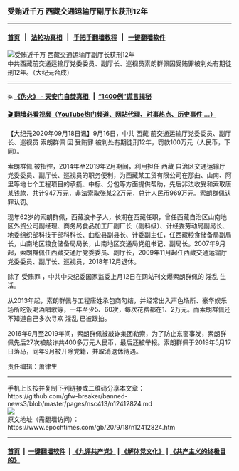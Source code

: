 ### 受贿近千万 西藏交通运输厅副厅长获刑12年
------------------------

#### [首页](https://github.com/gfw-breaker/banned-news3/blob/master/README.md) &nbsp;&nbsp;|&nbsp;&nbsp; [法轮功真相](https://github.com/begood0513/basic/blob/master/README.md)  &nbsp;&nbsp;|&nbsp;&nbsp; [手把手翻墙教程](https://github.com/gfw-breaker/guides/wiki)  &nbsp;&nbsp;|&nbsp;&nbsp; [一键翻墙软件](https://github.com/gfw-breaker/nogfw/blob/master/README.md)  



<div><img alt="受贿近千万 西藏交通运输厅副厅长获刑12年" class="attachment-djy_600_400 size-djy_600_400 wp-post-image" src="https://i.epochtimes.com/assets/uploads/2020/09/3315-11-600x400.jpg"/>
<div class="caption">
 中共西藏前交通运输厅党委委员、副厅长、巡视员索朗群佩因受贿罪被判处有期徒刑12年。（大纪元合成）
</div></div><hr/>

#### 💥 [《伪火》 - 天安门自焚真相 ](http://158.247.195.190:10000/videos/blog/weihuo.html)&nbsp; |&nbsp; [“1400例”谎言揭秘  ](http://158.247.195.190:10000/videos/blog/jiexi1400.html)

#### [ 🎬  翻墙必看视频（YouTube热门频道、网站代理、时事热点、历史事件 ...）](https://github.com/gfw-breaker/links/blob/master/banned.md)

<div><p>
 【大纪元2020年09月18日讯】9月16日，中共
 <ok href="https://www.epochtimes.com/gb/tag/%E8%A5%BF%E8%97%8F.html">
  西藏
 </ok>
 前交通运输厅党委委员、副厅长、巡视员
 <ok href="https://www.epochtimes.com/gb/tag/%E7%B4%A2%E6%9C%97%E7%BE%A4%E4%BD%A9.html">
  索朗群佩
 </ok>
 因
 <ok href="https://www.epochtimes.com/gb/tag/%E5%8F%97%E8%B4%BF%E7%BD%AA.html">
  受贿罪
 </ok>
 被判处有期徒刑12年，罚款100万元（人民币，下同）。
</p>
<p>
 <ok href="https://www.epochtimes.com/gb/tag/%E7%B4%A2%E6%9C%97%E7%BE%A4%E4%BD%A9.html">
  索朗群佩
 </ok>
 被指控，2014年至2019年2月期间，利用担任
 <ok href="https://www.epochtimes.com/gb/tag/%E8%A5%BF%E8%97%8F.html">
  西藏
 </ok>
 自治区交通运输厅党委委员、副厅长、巡视员的职务便利，为西藏某工贸有限公司在那曲、山南、阿里等地七个工程项目的承揽、中标、分包等方面提供帮助，先后非法收受和索取唐某钱款，共计947万元，非法索取张某22万元，总计人民币969万元。索朗群佩认罪认罚。
</p>
<p>
 现年62岁的索朗群佩，西藏浪卡子人，长期在西藏任职，曾任西藏自治区山南地区外贸公司副经理、商务局食品加工厂副厂长（副科级）、计经委劳动局副局长、地委组织部科技干部科科长、曲松县副县长、计委副主任，任西藏粮食储备局副局长，山南地区粮食储备局局长，山南地区交通局党组书记、副局长。2007年9月起，索朗群佩任西藏交通厅党委委员、副厅长，2009年11月起任西藏交通运输厅党委委员、副厅长、巡视员，2018年12月退休。
</p>
<p>
 除了
 <ok href="https://www.epochtimes.com/gb/tag/%E5%8F%97%E8%B4%BF%E7%BD%AA.html">
  受贿罪
 </ok>
 ，中共中央纪委国家监委上月12日在网站刊文爆索朗群佩的
 <ok href="https://www.epochtimes.com/gb/tag/%E6%B7%AB%E4%B9%B1.html">
  淫乱
 </ok>
 生活。
</p>
<p>
 从2013年起，索朗群佩与工程唐姓承包商勾结，并经常出入声色场所、豪华娱乐场所吃饭喝酒唱歌等，一年至少5、60次，每次花费都在1、2万元。而索朗群佩还不知道自己多次寻欢
 <ok href="https://www.epochtimes.com/gb/tag/%E6%B7%AB%E4%B9%B1.html">
  淫乱
 </ok>
 已被跟拍。
</p>
<p>
 2016年9月至2019年间，索朗群佩被敲诈集团勒索，为了防止东窗事发，索朗群佩先后27次被敲诈共400多万元人民币，最后还被举报。索朗群佩于2019年5月17日落马，同年9月被开除党籍，并取消退休待遇。
</p>
<p>
 责任编辑：萧律生
</p>
</div>
<hr/>
手机上长按并复制下列链接或二维码分享本文章：<br/>
https://github.com/gfw-breaker/banned-news3/blob/master/pages/nsc413/n12412824.md <br/>
<a href='https://github.com/gfw-breaker/banned-news3/blob/master/pages/nsc413/n12412824.md'><img src='https://github.com/gfw-breaker/banned-news3/blob/master/pages/nsc413/n12412824.md.png'/></a> <br/>
原文地址（需翻墙访问）：https://www.epochtimes.com/gb/20/9/18/n12412824.htm


------------------------
#### [首页](https://github.com/gfw-breaker/banned-news3/blob/master/README.md) &nbsp;|&nbsp; [一键翻墙软件](https://github.com/gfw-breaker/nogfw/blob/master/README.md) &nbsp;| [《九评共产党》](https://github.com/gfw-breaker/9ping.md/blob/master/README.md#九评之一评共产党是什么) | [《解体党文化》](https://github.com/gfw-breaker/jtdwh.md/blob/master/README.md) | [《共产主义的终极目的》](https://github.com/gfw-breaker/gczydzjmd.md/blob/master/README.md)


<img src='http://gfw-breaker.win/banned-news3/pages/nsc413/n12412824.md' width='0px' height='0px'/>